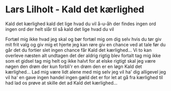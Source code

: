 # Lars Lilholt - Kald det kærlighed


Kald det kærlighed
kald det lige hvad du vil
å-u-åh der findes ingen ord
ingen ord der helt slår til
så kald det lige hvad du vil

Fortæl mig ikke hvad jeg skal og bør
fortæl mig om dig selv hvis du tør
giv mit frit valg
og giv mig et hjerte jeg kan røre
giv en chance ved at tale før du går
det du fortier slet ingen chance får
Kald det kærlighed...
Vi to kan overleve næsten alt
undtagen det der aldrig rigtig blev fortalt
tag mig ikke som et gidsel
tag mig helt og ikke halvt
for at elske rigtigt skal jeg være nøgen
den drøm der kun forbli'r en drøm den er en løgn
Kald det kærlighed...
Lad mig være lidt alene med mig selv
jeg vil ha' dig alligevel
jeg vil ha' en gave
ingen handel ingen gæld
det er for let at gå fra kærlighed til had
lad os prøve at skille det ad
Kald det kærlighed...
